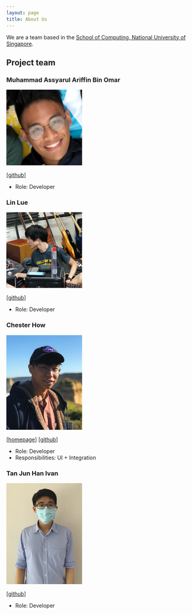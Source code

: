 ```yaml
---
layout: page
title: About Us
---
```


We are a team based in the [School of Computing, National University of Singapore](http://www.comp.nus.edu.sg).

## Project team

### Muhammad Assyarul Ariffin Bin Omar

<img src="images/assyarul.png" width="200px">

[[github](https://github.com/assyarul)]

* Role: Developer

### Lin Lue

<img src="images/linlue.png" width="200px">

[[github](https://github.com/lue97)]

* Role: Developer

### Chester How

<img src="images/chesterhow.png" width="200px">

[[homepage](https://chester.how)]
[[github](https://github.com/chesterhow)]

* Role: Developer
* Responsibilities: UI + Integration

### Tan Jun Han Ivan

<img src="images/ivan.png" width="200px">

[[github](https://github.com/ivantjh)]

* Role: Developer
